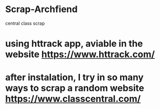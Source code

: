 # Scrap-Archfiend
central class scrap

# using httrack app, aviable in the website https://www.httrack.com/ 

# after instalation, I try in so many ways to scrap a random website https://www.classcentral.com/

